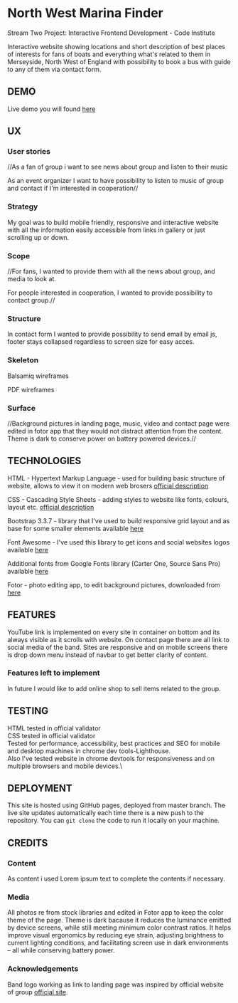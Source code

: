 # North West Marina Finder

Stream Two Project: Interactive Frontend Development - Code Institute

Interactive website showing locations and short description of best places of interests for fans of boats and everything what's related to them in Merseyside, 
North West of England with possibility to book a bus with guide to any of them via contact form.

## DEMO

Live demo you will found [here](https://mafiu84.github.io/milestone-project-2-boats/)

## UX

### User stories

//As a fan of group i want to see news about group and listen to their music

As an event organizer I want to have possibility to listen to music of group and contact if I'm interested in cooperation//  

### Strategy

My goal was to build mobile friendly, responsive and interactive website with all the information easily accessible from links in gallery or just scrolling up or down.

### Scope

//For fans, I wanted to provide them with all the news about group, and media to look at.

For people interested in cooperation, I wanted to provide possibility to contact group.//

### Structure

In contact form I wanted to provide possibility to send email by email js, footer stays collapsed regardless to screen size for easy acces.

### Skeleton

<p><a href="https://github.com/mafiu84/milestone-project-2-marinas/blob/8b0f98a6facfae50ca108b17ef53ba1da5d9a826/assets/wireframes%20for%20milestone%20project%202.bmpr"></a></p>Balsamiq wireframes
<p><a href="https://github.com/mafiu84/milestone-project-2-marinas/blob/8b0f98a6facfae50ca108b17ef53ba1da5d9a826/assets/wireframes%20for%20milestone%20project%202.pdf"></a></p>PDF wireframes

### Surface

//Background pictures in landing page, music, video and contact page were edited in fotor app that they would not distract attention from the content. Theme is dark to conserve power on battery powered devices.//

## TECHNOLOGIES

HTML - Hypertext Markup Language - used for building basic structure of website, allows to view it on modern web brosers [official description](https://whatwg.org/)

CSS - Cascading Style Sheets - adding styles to website like fonts, colours, layout etc. [official description](https://www.w3.org/Style/CSS/)

Bootstrap 3.3.7 - library that I've used to build responsive grid layout and as base for some smaller elements available [here](https://getbootstrap.com/)

Font Awesome - I've used this library to get icons and social websites logos available [here](https://fontawesome.com/)

Additional fonts from Google Fonts library (Carter One, Source Sans Pro) available [here](https://fonts.google.com/)

Fotor - photo editing app, to edit background pictures, downloaded from [here](https://www.fotor.com/windows/index.html)

## FEATURES

YouTube link is implemented on every site in container on bottom and its always visible as it scrolls with website. On contact page there are all link to social media of the band. Sites are responsive and on mobile screens there is drop down menu instead of navbar to get better clarity of content.

### Features left to implement

In future I would like to add online shop to sell items related to the group.

## TESTING

HTML tested in official validator\
CSS tested in official validator\
Tested for performance, accessibility, best practices and SEO for mobile and desktop machines in chrome dev tools-Lighthouse.\
Also I've tested website in chrome devtools for responsiveness and on multiple browsers and mobile devices.\


## DEPLOYMENT

This site is hosted using GitHub pages, deployed from master branch. 
The live site updates automatically each time there is a new push to the repository. 
You can <code>git clone</code> the code to run it locally on your machine.

## CREDITS

### Content

As content i used Lorem ipsum text to complete the contents if necessary. 

### Media

All photos re from stock libraries and edited in Fotor app to keep the color theme of the page. Theme is dark bacause it reduces the luminance emitted by device screens, while still meeting minimum color contrast ratios. It helps improve visual ergonomics by reducing eye strain, adjusting brightness to current lighting conditions, and facilitating screen use in dark environments – all while conserving battery power.

### Acknowledgements

Band logo working as link to landing page was inspired by official website of group [official site](https://www.monkees.com/).

